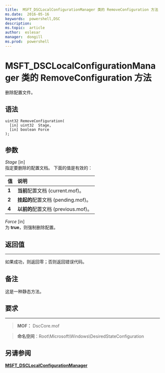 ```yaml
---
title:  MSFT_DSCLocalConfigurationManager 类的 RemoveConfiguration 方法
ms.date:  2016-05-16
keywords:  powershell,DSC
description:  
ms.topic:  article
author:  eslesar
manager:  dongill
ms.prod:  powershell
---
```


# MSFT_DSCLocalConfigurationManager 类的 RemoveConfiguration 方法

删除配置文件。

语法
------

```mof
uint32 RemoveConfiguration(
  [in] uint32  Stage,
  [in] boolean Force
);
```

参数
----------

*Stage* \[in\]  
指定要删除的配置文档。 下面的值是有效的：

|值 |说明 |
|:--- |:---|
|**1** | **当前**配置文档 (current.mof)。 |
|**2** | **挂起的**配置文档 (pending.mof)。  |
|**4** | **以前的**配置文档 (previous.mof)。 |

*Force* \[in\]  
为 **true**，则强制删除配置。

## 返回值
------------

如果成功，则返回零；否则返回错误代码。

## 备注

这是一种静态方法。

## 要求
------------
>**MOF：** DscCore.mof

>**命名空间**：Root\Microsoft\Windows\DesiredStateConfiguration


## 另请参阅


[**MSFT_DSCLocalConfigurationManager**](msft-dsclocalconfigurationmanager.md)


 

 





<!--HONumber=May16_HO3-->


